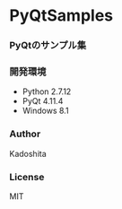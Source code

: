 # PyQtSamples

### PyQtのサンプル集

### 開発環境

* Python 2.7.12
* PyQt 4.11.4
* Windows 8.1 

### Author

Kadoshita

### License

MIT
